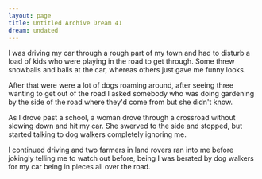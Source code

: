 ```yaml
---
layout: page
title: Untitled Archive Dream 41
dream: undated
---
```


I was driving my car through a rough part of my town and had to disturb a load of kids who were playing in the road to get through. Some threw snowballs and balls at the car, whereas others just gave me funny looks.

After that were were a lot of dogs roaming around, after seeing three wanting to get out of the road I asked somebody who was doing gardening by the side of the road where they'd come from but she didn't know.

As I drove past a school, a woman drove through a crossroad without slowing down and hit my car. She swerved to the side and stopped, but started talking to dog walkers completely ignoring me.

I continued driving and two farmers in land rovers ran into me before jokingly telling me to watch out before, being I was berated by dog walkers for my car being in pieces all over the road.